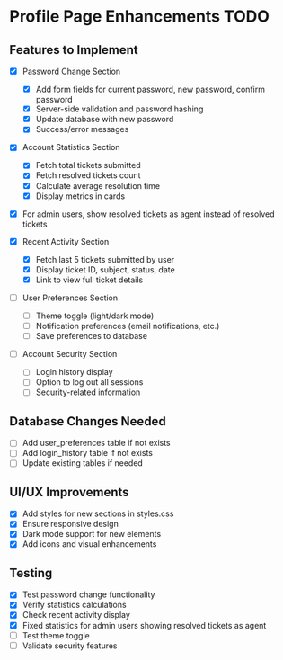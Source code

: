 # Profile Page Enhancements TODO

## Features to Implement
- [x] Password Change Section
  - [x] Add form fields for current password, new password, confirm password
  - [x] Server-side validation and password hashing
  - [x] Update database with new password
  - [x] Success/error messages

- [x] Account Statistics Section
  - [x] Fetch total tickets submitted
  - [x] Fetch resolved tickets count
  - [x] Calculate average resolution time
  - [x] Display metrics in cards
- [x] For admin users, show resolved tickets as agent instead of resolved tickets

- [x] Recent Activity Section
  - [x] Fetch last 5 tickets submitted by user
  - [x] Display ticket ID, subject, status, date
  - [x] Link to view full ticket details

- [ ] User Preferences Section
  - [ ] Theme toggle (light/dark mode)
  - [ ] Notification preferences (email notifications, etc.)
  - [ ] Save preferences to database

- [ ] Account Security Section
  - [ ] Login history display
  - [ ] Option to log out all sessions
  - [ ] Security-related information

## Database Changes Needed
- [ ] Add user_preferences table if not exists
- [ ] Add login_history table if not exists
- [ ] Update existing tables if needed

## UI/UX Improvements
- [x] Add styles for new sections in styles.css
- [x] Ensure responsive design
- [x] Dark mode support for new elements
- [x] Add icons and visual enhancements

## Testing
- [x] Test password change functionality
- [x] Verify statistics calculations
- [x] Check recent activity display
- [x] Fixed statistics for admin users showing resolved tickets as agent
- [ ] Test theme toggle
- [ ] Validate security features
